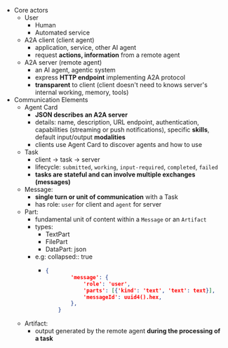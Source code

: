 - Core actors
	- User
		- Human
		- Automated service
	- A2A client (client agent)
		- application, service, other AI agent
		- request **actions, information** from a remote agent
	- A2A server (remote agent)
		- an AI agent, agentic system
		- express **HTTP endpoint** implementing A2A protocol
		- **transparent** to client (client doesn't need to knows server's internal working, memory, tools)
- Communication Elements
	- Agent Card
		- **JSON describes an A2A server**
		- details: name, description, URL endpoint, authentication, capabilities (streaming or push notifications), specific **skills**, default input/output **modalities**
		- clients use Agent Card to discover agents and how to use
	- Task
		- client -> task -> server
		- lifecycle: `submitted`, `working`, `input-required`, `completed`, `failed`
		- **tasks are stateful and can involve multiple exchanges (messages)**
	- Message:
		- **single turn or unit of communication** with a Task
		- has role: `user` for client and `agent` for server
	- Part:
		- fundamental unit of content within a `Message` or an `Artifact`
		- types:
			- TextPart
			- FilePart
			- DataPart: json
		- e.g:
		  collapsed:: true
			- ```json
			  {
			          'message': {
			              'role': 'user',
			              'parts': [{'kind': 'text', 'text': text}],
			              'messageId': uuid4().hex,
			          },
			      }
			  ```
	- Artifact:
		- output generated by the remote agent **during the processing of a task**